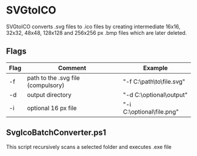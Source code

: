 # SVGtoICO

SVGtoICO converts .svg files to .ico files by creating intermediate 16x16, 32x32, 48x48, 128x128 and 256x256 px .bmp files which are later deleted.

## Flags

| Flag | Comment                            | Example                    |
|------|------------------------------------|----------------------------|
| -f   | path to the .svg file (compulsory) | "-f C:\\path\to\file.svg"  |
| -d   | output directory                   | "-d C:\\optional\output"   |
| -i   | optional 16 px file                | "-i C:\\optional\file.png" |

## SvgIcoBatchConverter.ps1
This script recursively scans a selected folder and executes .exe file
